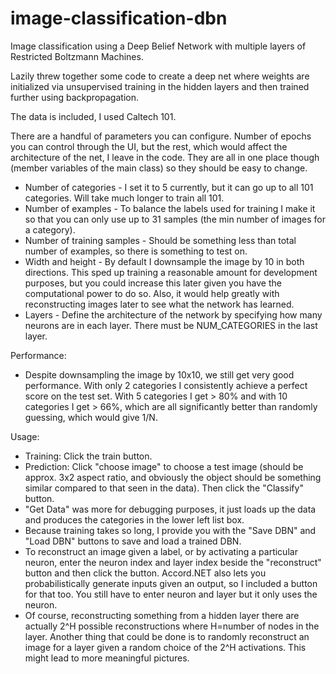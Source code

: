 image-classification-dbn
========================

Image classification using a Deep Belief Network with multiple layers of Restricted Boltzmann Machines.

Lazily threw together some code to create a deep net where weights are initialized via unsupervised training in the hidden layers and then trained further using backpropagation.

The data is included, I used Caltech 101.

There are a handful of parameters you can configure. Number of epochs you can control through the UI, but the rest, which would affect the architecture of the net, I leave in the code. They are all in one place though (member variables of the main class) so they should be easy to change.

- Number of categories - I set it to 5 currently, but it can go up to all 101 categories. Will take much longer to train all 101.
- Number of examples - To balance the labels used for training I make it so that you can only use up to 31 samples (the min number of images for a category).
- Number of training samples - Should be something less than total number of examples, so there is something to test on.
- Width and height - By default I downsample the image by 10 in both directions. This sped up training a reasonable amount for development purposes, but you could increase this later given you have the computational power to do so. Also, it would help greatly with reconstructing images later to see what the network has learned.
- Layers - Define the architecture of the network by specifying how many neurons are in each layer. There must be NUM_CATEGORIES in the last layer.

Performance:
- Despite downsampling the image by 10x10, we still get very good performance. With only 2 categories I consistently achieve a perfect score on the test set. With 5 categories I get > 80% and with 10 categories I get > 66%, which are all significantly better than randomly guessing, which would give 1/N.

Usage:
- Training: Click the train button.
- Prediction: Click "choose image" to choose a test image (should be approx. 3x2 aspect ratio, and obviously the object should be something similar compared to that seen in the data). Then click the "Classify" button.
- "Get Data" was more for debugging purposes, it just loads up the data and produces the categories in the lower left list box.
- Because training takes so long, I provide you with the "Save DBN" and "Load DBN" buttons to save and load a trained DBN.
- To reconstruct an image given a label, or by activating a particular neuron, enter the neuron index and layer index beside the "reconstruct" button and then click the button. Accord.NET also lets you probabilistically generate inputs given an output, so I included a button for that too. You still have to enter neuron and layer but it only uses the neuron.
- Of course, reconstructing something from a hidden layer there are actually 2^H possible reconstructions where H=number of nodes in the layer. Another thing that could be done is to randomly reconstruct an image for a layer given a random choice of the 2^H activations. This might lead to more meaningful pictures.
